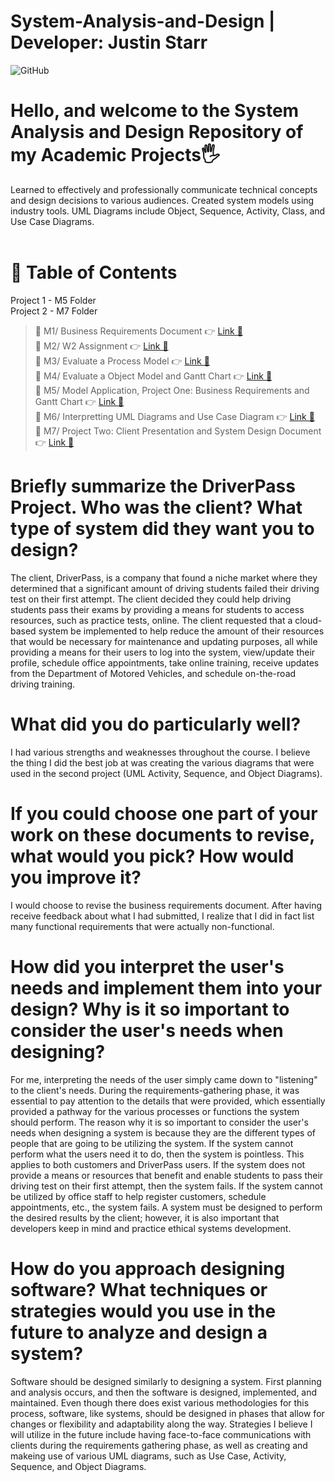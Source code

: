 # System-Analysis-and-Design | Developer: Justin Starr

![GitHub](https://img.shields.io/badge/github-%23121011.svg?style=for-the-badge&logo=github&logoColor=white)

# Hello, and welcome to the System Analysis and Design Repository of my Academic Projects🖐️

Learned to effectively and professionally communicate technical concepts and design decisions to various audiences. Created system models using industry tools. UML Diagrams include Object, Sequence, Activity, Class, and Use Case Diagrams. <br><br>

# 📖 Table of Contents

Project 1 - M5 Folder <br>
Project 2 - M7 Folder

> 📌 M1/ Business Requirements Document 👉 [Link 🔗](https://www.github.com/JustinStarrSNHU/System-Analysis-and-Design/tree/main/M1)<br>
📌 M2/ W2 Assignment 👉 [Link 🔗](https://www.github.com/JustinStarrSNHU/System-Analysis-and-Design/tree/main/M2)<br>
📌 M3/ Evaluate a Process Model 👉 [Link 🔗](https://www.github.com/JustinStarrSNHU/System-Analysis-and-Design/tree/main/M3)<br>
📌 M4/ Evaluate a Object Model and Gantt Chart 👉 [Link 🔗](https://www.github.com/JustinStarrSNHU/System-Analysis-and-Design/tree/main/M4)<br>
📌 M5/ Model Application, Project One: Business Requirements and Gantt Chart 👉 [Link 🔗](https://www.github.com/JustinStarrSNHU/System-Analysis-and-Design/tree/main/M5)<br>
📌 M6/ Interpretting UML Diagrams and Use Case Diagram 👉 [Link 🔗](https://www.github.com/JustinStarrSNHU/System-Analysis-and-Design/tree/main/M6)<br>
📌 M7/ Project Two: Client Presentation and System Design Document 👉 [Link 🔗](https://www.github.com/JustinStarrSNHU/System-Analysis-and-Design/tree/main/M7)<br>

# Briefly summarize the DriverPass Project. Who was the client? What type of system did they want you to design?

The client, DriverPass, is a company that found a niche market where they determined that a significant amount of driving students failed their driving test on their first attempt. The client decided they could help driving students pass their exams by providing a means for students to access resources, such as practice tests, online. The client requested that a cloud-based system be implemented to help reduce the amount of their resources that would be necessary for maintenance and updating purposes, all while providing a means for their users to log into the system, view/update their profile, schedule office appointments, take online training, receive updates from the Department of Motored Vehicles, and schedule on-the-road driving training. 

# What did you do particularly well?

I had various strengths and weaknesses throughout the course. I believe the thing I did the best job at was creating the various diagrams that were used in the second project (UML Activity, Sequence, and Object Diagrams).

# If you could choose one part of your work on these documents to revise, what would you pick? How would you improve it?

I would choose to revise the business requirements document. After having receive feedback about what I had submitted, I realize that I did in fact list many functional requirements that were actually non-functional. 

# How did you interpret the user's needs and implement them into your design? Why is it so important to consider the user's needs when designing?

For me, interpreting the needs of the user simply came down to "listening" to the client's needs. During the requirements-gathering phase, it was essential to pay attention to the details that were provided, which essentially provided a pathway for the various processes or functions the system should perform. The reason why it is so important to consider the user's needs when designing a system is because they are the different types of people that are going to be utilizing the system. If the system cannot perform what the users need it to do, then the system is pointless. This applies to both customers and DriverPass users. If the system does not provide a means or resources that benefit and enable students to pass their driving test on their first attempt, then the system fails. If the system cannot be utilized by office staff to help register customers, schedule appointments, etc., the system fails. A system must be designed to perform the desired results by the client; however, it is also important that developers keep in mind and practice ethical systems development.

# How do you approach designing software? What techniques or strategies would you use in the future to analyze and design a system?

Software should be designed similarly to designing a system. First planning and analysis occurs, and then the software is designed, implemented, and maintained. Even though there does exist various methodologies for this process, software, like systems, should be designed in phases that allow for changes or flexibility and adaptability along the way. Strategies I believe I will utilize in the future include having face-to-face communications with clients during the requirements gathering phase, as well as creating and makeing use of various UML diagrams, such as Use Case, Activity, Sequence, and Object Diagrams. 
